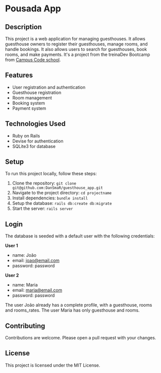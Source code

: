 # Pousada App

## Description

This project is a web application for managing guesthouses. It allows guesthouse owners to register their guesthouses, manage rooms, and handle bookings. It also allows users to search for guesthouses, book rooms, and make payments.
It's a project from the treinaDev Bootcamp from [Campus Code school](https://www.campuscode.com.br/inicio).

## Features

- User registration and authentication
- Guesthouse registration
- Room management
- Booking system
- Payment system

## Technologies Used

- Ruby on Rails
- Devise for authentication
- SQLite3 for database

## Setup

To run this project locally, follow these steps:

1. Clone the repository: `git clone git@github.com:DanSmaR/guesthouse_app.git`
2. Navigate to the project directory: `cd projectname`
3. Install dependencies: `bundle install`
4. Setup the database: `rails db:create db:migrate`
5. Start the server: `rails server`

## Login

The database is seeded with a default user with the following credentials:

**User 1**
- name: João
- email: joao@email.com
- password: password

**User 2**
- name: Maria
- email: maria@email.com
- password: password

The user João already has a complete profile, with a guesthouse, rooms and rooms_rates.
The user Maria has only guesthouse and rooms.

## Contributing

Contributions are welcome. Please open a pull request with your changes.

## License

This project is licensed under the MIT License.